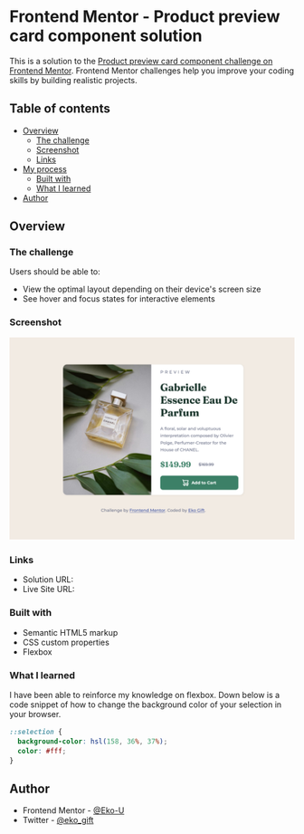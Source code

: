 # Frontend Mentor - Product preview card component solution

This is a solution to the [Product preview card component challenge on Frontend Mentor](https://www.frontendmentor.io/challenges/product-preview-card-component-GO7UmttRfa). Frontend Mentor challenges help you improve your coding skills by building realistic projects. 

## Table of contents

- [Overview](#overview)
  - [The challenge](#the-challenge)
  - [Screenshot](#screenshot)
  - [Links](#links)
- [My process](#my-process)
  - [Built with](#built-with)
  - [What I learned](#what-i-learned)
- [Author](#author)

## Overview

### The challenge

Users should be able to:

- View the optimal layout depending on their device's screen size
- See hover and focus states for interactive elements

### Screenshot

![](./img/screenshot.png)

### Links

- Solution URL: [](https://github.com/Eko-U/product-card.git)
- Live Site URL: [](https://eko-u.github.io/product-card/)

### Built with

- Semantic HTML5 markup
- CSS custom properties
- Flexbox

### What I learned
I have been able to reinforce my knowledge on flexbox. Down below is a code snippet of how to change the background color of your selection in your browser.
```css
::selection {
  background-color: hsl(158, 36%, 37%);
  color: #fff;
}
```

## Author

- Frontend Mentor - [@Eko-U](https://www.frontendmentor.io/profile/Eko-U)
- Twitter - [@eko_gift](https://www.twitter.com/eko_gift)